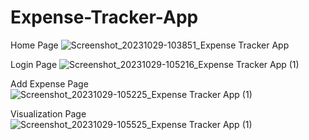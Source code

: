 # Expense-Tracker-App
Home Page
![Screenshot_20231029-103851_Expense Tracker App](https://github.com/aaseem22/Expense-Tracker-App/assets/98115116/97708040-4e75-4f13-95f8-1427c9aa6c39)

Login Page
![Screenshot_20231029-105216_Expense Tracker App (1)](https://github.com/aaseem22/Expense-Tracker-App/assets/98115116/0fd023dc-55eb-48c8-ad0c-68454ecea05d)

Add Expense Page
![Screenshot_20231029-105225_Expense Tracker App (1)](https://github.com/aaseem22/Expense-Tracker-App/assets/98115116/c4a737b7-ad2d-44f2-9042-fc614d26351b)

Visualization Page
![Screenshot_20231029-105525_Expense Tracker App (1)](https://github.com/aaseem22/Expense-Tracker-App/assets/98115116/6ab1987e-5834-420b-b756-360346d89e7b)
